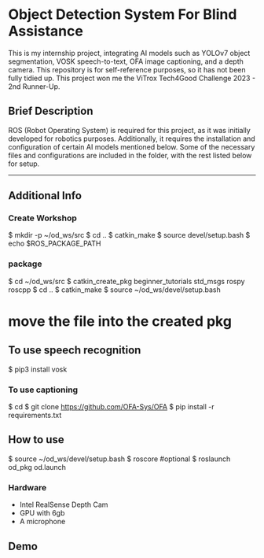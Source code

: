 # Object Detection System For Blind Assistance
This is my internship project, integrating AI models such as YOLOv7 object segmentation, VOSK speech-to-text, OFA image captioning, and a depth camera. This repository is for self-reference purposes, so it has not been fully tidied up. This project won me the ViTrox Tech4Good Challenge 2023 - 2nd Runner-Up.

## Brief Description
ROS (Robot Operating System) is required for this project, as it was initially developed for robotics purposes. Additionally, it requires the installation and configuration of certain AI models mentioned below. Some of the necessary files and configurations are included in the folder, with the rest listed below for setup.

---

## Additional Info

### Create Workshop
$ mkdir -p ~/od_ws/src
$ cd ..
$ catkin_make
$ source devel/setup.bash
$ echo $ROS_PACKAGE_PATH

### package
$ cd ~/od_ws/src
$ catkin_create_pkg beginner_tutorials std_msgs rospy roscpp
$ cd ..
$ catkin_make
$ source ~/od_ws/devel/setup.bash
# move the file into the created pkg

## To use speech recognition
$ pip3 install vosk

### To use captioning
$ cd
$ git clone https://github.com/OFA-Sys/OFA
$ pip install -r requirements.txt

## How to use
$ source ~/od_ws/devel/setup.bash
$ roscore #optional
$ roslaunch od_pkg od.launch


### Hardware
- Intel RealSense Depth Cam
- GPU with 6gb
- A microphone

## Demo

 
 
